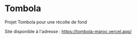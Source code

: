 # Tombola
Projet Tombola pour une récolte de fond

Site disponible à l'adresse : https://tombola-maroc.vercel.app/
